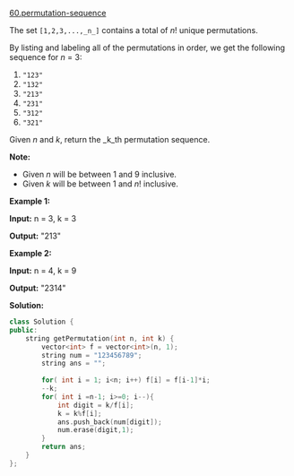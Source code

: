 [60.permutation-sequence](https://leetcode.com/problems/permutation-sequence/)  

The set `[1,2,3,...,_n_]` contains a total of _n_! unique permutations.

By listing and labeling all of the permutations in order, we get the following sequence for _n_ = 3:

1.  `"123"`
2.  `"132"`
3.  `"213"`
4.  `"231"`
5.  `"312"`
6.  `"321"`

Given _n_ and _k_, return the _k_th permutation sequence.

**Note:**

*   Given _n_ will be between 1 and 9 inclusive.
*   Given _k_ will be between 1 and _n_! inclusive.

**Example 1:**

  
**Input:** n = 3, k = 3
  
**Output:** "213"
  

**Example 2:**

  
**Input:** n = 4, k = 9
  
**Output:** "2314"  



**Solution:**  

```cpp
class Solution {
public:
    string getPermutation(int n, int k) {
        vector<int> f = vector<int>(n, 1);
        string num = "123456789";
        string ans = "";
        
        for( int i = 1; i<n; i++) f[i] = f[i-1]*i;
        --k;
        for( int i =n-1; i>=0; i--){
            int digit = k/f[i];
            k = k%f[i];
            ans.push_back(num[digit]);
            num.erase(digit,1);
        }
        return ans;
    }
};
```
      